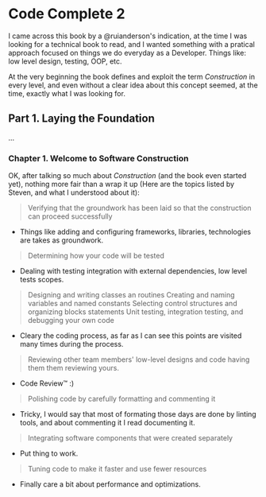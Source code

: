 # Code Complete 2

I came across this book by a @ruianderson's indication, at the time I was looking for a technical book to read, and I wanted something with a pratical approach focused on things we do everyday as a Developer. Things like: low level design, testing, OOP, etc.

At the very beginning the book defines and exploit the term _Construction_ in every level, and even without a clear idea about this concept seemed, at the time, exactly what I was looking for.

## Part 1. Laying the Foundation

...

### Chapter 1. Welcome to Software Construction

OK, after talking so much about _Construction_ (and the book even started yet), nothing more fair than a wrap it up (Here are the topics listed by Steven, and what I understood about it):

> Verifying that the groundwork has been laid so that the construction can proceed successfully

  - Things like adding and configuring frameworks, libraries, technologies are takes as groundwork.

> Determining how your code will be tested

  - Dealing with testing integration with external dependencies, low level tests scopes.

> Designing and writing classes an routines
> Creating and naming variables and named constants
> Selecting control structures and organizing blocks statements
> Unit testing, integration testing, and debugging your own code

  - Cleary the coding process, as far as I can see this points are visited many times during the process.

> Reviewing other team members' low-level designs and code having them them reviewing yours.

  - Code Review™ :)

> Polishing code by carefully formatting and commenting it

  - Tricky, I would say that most of formating those days are done by linting tools, and about commenting it I read documenting it.

> Integrating software components that were created separately

  - Put thing to work.

> Tuning code to make it faster and use fewer resources

  - Finally care a bit about performance and optimizations.
